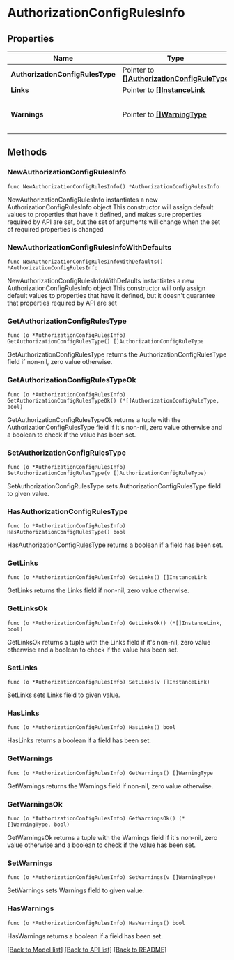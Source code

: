 # AuthorizationConfigRulesInfo

## Properties

Name | Type | Description | Notes
------------ | ------------- | ------------- | -------------
**AuthorizationConfigRulesType** | Pointer to [**[]AuthorizationConfigRuleType**](AuthorizationConfigRuleType.md) | List of AuthorizationRuleType. | [optional] 
**Links** | Pointer to [**[]InstanceLink**](InstanceLink.md) |  | [optional] 
**Warnings** | Pointer to [**[]WarningType**](WarningType.md) | Used in conjunction with the Success element to define a business error. | [optional] 

## Methods

### NewAuthorizationConfigRulesInfo

`func NewAuthorizationConfigRulesInfo() *AuthorizationConfigRulesInfo`

NewAuthorizationConfigRulesInfo instantiates a new AuthorizationConfigRulesInfo object
This constructor will assign default values to properties that have it defined,
and makes sure properties required by API are set, but the set of arguments
will change when the set of required properties is changed

### NewAuthorizationConfigRulesInfoWithDefaults

`func NewAuthorizationConfigRulesInfoWithDefaults() *AuthorizationConfigRulesInfo`

NewAuthorizationConfigRulesInfoWithDefaults instantiates a new AuthorizationConfigRulesInfo object
This constructor will only assign default values to properties that have it defined,
but it doesn't guarantee that properties required by API are set

### GetAuthorizationConfigRulesType

`func (o *AuthorizationConfigRulesInfo) GetAuthorizationConfigRulesType() []AuthorizationConfigRuleType`

GetAuthorizationConfigRulesType returns the AuthorizationConfigRulesType field if non-nil, zero value otherwise.

### GetAuthorizationConfigRulesTypeOk

`func (o *AuthorizationConfigRulesInfo) GetAuthorizationConfigRulesTypeOk() (*[]AuthorizationConfigRuleType, bool)`

GetAuthorizationConfigRulesTypeOk returns a tuple with the AuthorizationConfigRulesType field if it's non-nil, zero value otherwise
and a boolean to check if the value has been set.

### SetAuthorizationConfigRulesType

`func (o *AuthorizationConfigRulesInfo) SetAuthorizationConfigRulesType(v []AuthorizationConfigRuleType)`

SetAuthorizationConfigRulesType sets AuthorizationConfigRulesType field to given value.

### HasAuthorizationConfigRulesType

`func (o *AuthorizationConfigRulesInfo) HasAuthorizationConfigRulesType() bool`

HasAuthorizationConfigRulesType returns a boolean if a field has been set.

### GetLinks

`func (o *AuthorizationConfigRulesInfo) GetLinks() []InstanceLink`

GetLinks returns the Links field if non-nil, zero value otherwise.

### GetLinksOk

`func (o *AuthorizationConfigRulesInfo) GetLinksOk() (*[]InstanceLink, bool)`

GetLinksOk returns a tuple with the Links field if it's non-nil, zero value otherwise
and a boolean to check if the value has been set.

### SetLinks

`func (o *AuthorizationConfigRulesInfo) SetLinks(v []InstanceLink)`

SetLinks sets Links field to given value.

### HasLinks

`func (o *AuthorizationConfigRulesInfo) HasLinks() bool`

HasLinks returns a boolean if a field has been set.

### GetWarnings

`func (o *AuthorizationConfigRulesInfo) GetWarnings() []WarningType`

GetWarnings returns the Warnings field if non-nil, zero value otherwise.

### GetWarningsOk

`func (o *AuthorizationConfigRulesInfo) GetWarningsOk() (*[]WarningType, bool)`

GetWarningsOk returns a tuple with the Warnings field if it's non-nil, zero value otherwise
and a boolean to check if the value has been set.

### SetWarnings

`func (o *AuthorizationConfigRulesInfo) SetWarnings(v []WarningType)`

SetWarnings sets Warnings field to given value.

### HasWarnings

`func (o *AuthorizationConfigRulesInfo) HasWarnings() bool`

HasWarnings returns a boolean if a field has been set.


[[Back to Model list]](../README.md#documentation-for-models) [[Back to API list]](../README.md#documentation-for-api-endpoints) [[Back to README]](../README.md)


